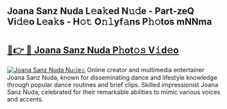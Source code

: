 ## Joana Sanz Nuda L𝚎a𝚔ed N𝚞𝚍e - Part-zeQ Vi𝚍𝚎o L𝚎a𝚔s - H𝚘𝚝 O𝚗𝚕yf𝚊ns P𝚑𝚘tos mNNma

# <h2><a href="http://kf8ct5f.oniu.top/?m=Joana+Sanz+Nuda">🔗👉 🔴 Joana Sanz Nuda P𝚑ot𝚘𝚜 V𝚒d𝚎o</a></h2>

[![Joana Sanz Nuda Nu𝚍e𝚜](https://i.imgur.com/0qMVB7G.gif)](http://kf8ct5f.oniu.top/?m=Joana+Sanz+Nuda)
Online creator and multimedia entertainer Joana Sanz Nuda, known for disseminating dance and lifestyle knowledge through popular dance routines and brief clips. Skilled impressionist Joana Sanz Nuda, celebrated for their remarkable abilities to mimic various voices and accents.  
